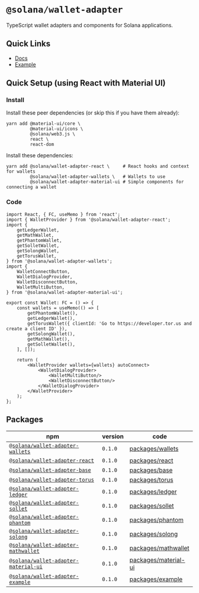 # `@solana/wallet-adapter`

TypeScript wallet adapters and components for Solana applications.

<!-- TODO -->

## Quick Links

- [Docs](https://solana-labs.github.io/wallet-adapter/)
- [Example](https://solana-labs.github.io/wallet-adapter/example/)


## Quick Setup (using React with Material UI)

### Install

Install these peer dependencies (or skip this if you have them already):
```shell
yarn add @material-ui/core \
         @material-ui/icons \
         @solana/web3.js \
         react \
         react-dom
```

Install these dependencies:
```shell
yarn add @solana/wallet-adapter-react \     # React hooks and context for wallets
         @solana/wallet-adapter-wallets \   # Wallets to use
         @solana/wallet-adapter-material-ui # Simple components for connecting a wallet
```

### Code

```tsx
import React, { FC, useMemo } from 'react';
import { WalletProvider } from '@solana/wallet-adapter-react';
import {
    getLedgerWallet,
    getMathWallet,
    getPhantomWallet,
    getSolletWallet,
    getSolongWallet,
    getTorusWallet,
} from '@solana/wallet-adapter-wallets';
import {
    WalletConnectButton,
    WalletDialogProvider,
    WalletDisconnectButton,
    WalletMultiButton,
} from '@solana/wallet-adapter-material-ui';

export const Wallet: FC = () => {
    const wallets = useMemo(() => [
        getPhantomWallet(),
        getLedgerWallet(),
        getTorusWallet({ clientId: 'Go to https://developer.tor.us and create a client ID' }),
        getSolongWallet(),
        getMathWallet(),
        getSolletWallet(),
    ], []);

    return (
        <WalletProvider wallets={wallets} autoConnect>
            <WalletDialogProvider>
                <WalletMultiButton/>
                <WalletDisconnectButton/>
            </WalletDialogProvider>
        </WalletProvider>
    );
};
```

## Packages

| npm                                                                                                      | version | code                                                                                                   |
|----------------------------------------------------------------------------------------------------------|---------|--------------------------------------------------------------------------------------------------------|
| [`@solana/wallet-adapter-wallets`](https://www.npmjs.com/package/@solana/wallet-adapter-wallets)         | `0.1.0` | [packages/wallets](https://github.com/solana-labs/wallet-adapter/tree/master/packages/wallets)         |
| [`@solana/wallet-adapter-react`](https://www.npmjs.com/package/@solana/wallet-adapter-react)             | `0.1.0` | [packages/react](https://github.com/solana-labs/wallet-adapter/tree/master/packages/react)             |
| [`@solana/wallet-adapter-base`](https://www.npmjs.com/package/@solana/wallet-adapter-base)               | `0.1.0` | [packages/base](https://github.com/solana-labs/wallet-adapter/tree/master/packages/base)               |
| [`@solana/wallet-adapter-torus`](https://www.npmjs.com/package/@solana/wallet-adapter-torus)             | `0.1.0` | [packages/torus](https://github.com/solana-labs/wallet-adapter/tree/master/packages/torus)             |
| [`@solana/wallet-adapter-ledger`](https://www.npmjs.com/package/@solana/wallet-adapter-ledger)           | `0.1.0` | [packages/ledger](https://github.com/solana-labs/wallet-adapter/tree/master/packages/ledger)           |
| [`@solana/wallet-adapter-sollet`](https://www.npmjs.com/package/@solana/wallet-adapter-sollet)           | `0.1.0` | [packages/sollet](https://github.com/solana-labs/wallet-adapter/tree/master/packages/sollet)           |
| [`@solana/wallet-adapter-phantom`](https://www.npmjs.com/package/@solana/wallet-adapter-phantom)         | `0.1.0` | [packages/phantom](https://github.com/solana-labs/wallet-adapter/tree/master/packages/phantom)         |
| [`@solana/wallet-adapter-solong`](https://www.npmjs.com/package/@solana/wallet-adapter-solong)           | `0.1.0` | [packages/solong](https://github.com/solana-labs/wallet-adapter/tree/master/packages/solong)           |
| [`@solana/wallet-adapter-mathwallet`](https://www.npmjs.com/package/@solana/wallet-adapter-mathwallet)   | `0.1.0` | [packages/mathwallet](https://github.com/solana-labs/wallet-adapter/tree/master/packages/mathwallet)   |
| [`@solana/wallet-adapter-material-ui`](https://www.npmjs.com/package/@solana/wallet-adapter-material-ui) | `0.1.0` | [packages/material-ui](https://github.com/solana-labs/wallet-adapter/tree/master/packages/material-ui) |
| [`@solana/wallet-adapter-example`](https://www.npmjs.com/package/@solana/wallet-adapter-example)         | `0.1.0` | [packages/example](https://github.com/solana-labs/wallet-adapter/tree/master/packages/example)         |
